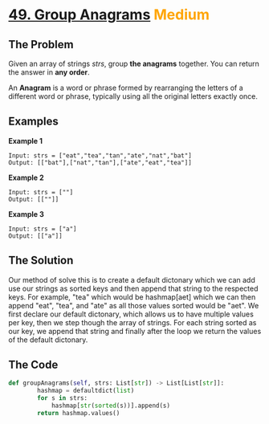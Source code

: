 # [49. Group Anagrams](https://leetcode.com/problems/group-anagrams/) <span style="color:orange">Medium</span>

## **The Problem**
Given an array of strings *strs*, group **the anagrams** together. You can return the answer in **any order**.

An **Anagram** is a word or phrase formed by rearranging the letters of a different word or phrase, typically using all the original letters exactly once.

## **Examples**
**Example 1**
```
Input: strs = ["eat","tea","tan","ate","nat","bat"]
Output: [["bat"],["nat","tan"],["ate","eat","tea"]]
```

**Example 2**
```
Input: strs = [""]
Output: [[""]]
```
**Example 3**
```
Input: strs = ["a"]
Output: [["a"]]
```

## **The Solution**
Our method of solve this is to create a default dictonary which we can add use our strings as sorted keys and then append that string to the respected keys. For example, "tea" which would be hashmap[aet] which we can then append "eat", "tea", and "ate" as all those values sorted would be "aet". 
We first declare our default dictonary, which allows us to have multiple values per key, then we step though the array of strings. For each string sorted as our key, we append that string and finally after the loop we return the values of the default dictonary.

## **The Code**

```python
def groupAnagrams(self, strs: List[str]) -> List[List[str]]:
        hashmap = defaultdict(list)
        for s in strs:
            hashmap[str(sorted(s))].append(s)
        return hashmap.values()
```